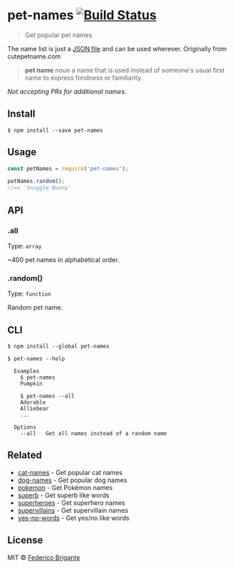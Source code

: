 # pet-names [![Build Status](https://travis-ci.org/fregante/pet-names.svg?branch=master)](https://travis-ci.org/fregante/pet-names)

> Get popular pet names

The name list is just a [JSON file](pet-names.json) and can be used wherever. Originally from cutepetname.com

> **pet name**
> _noun_
> a name that is used instead of someone's usual first name to express fondness or familiarity.

*Not accepting PRs for additional names.*

## Install

```
$ npm install --save pet-names
```


## Usage

```js
const petNames = require('pet-names');

petNames.random();
//=> 'Snuggle Bunny'
```


## API

### .all

Type: `array`

~400 pet names in alphabetical order.

### .random()

Type: `function`

Random pet name.


## CLI

```
$ npm install --global pet-names
```

```
$ pet-names --help

  Examples
    $ pet-names
    Pumpkin

    $ pet-names --all
    Adorable
    Alliebear
    ...

  Options
    --all   Get all names instead of a random name
```


## Related

- [cat-names](https://github.com/sindresorhus/cat-names) - Get popular cat names
- [dog-names](https://github.com/sindresorhus/dog-names) - Get popular dog names
- [pokemon](https://github.com/sindresorhus/pokemon) - Get Pokémon names
- [superb](https://github.com/sindresorhus/superb) - Get superb like words
- [superheroes](https://github.com/sindresorhus/superheroes) - Get superhero names
- [supervillains](https://github.com/sindresorhus/supervillains) - Get supervillain names
- [yes-no-words](https://github.com/sindresorhus/yes-no-words) - Get yes/no like words

## License

MIT © [Federico Brigante](https://bfred.it)
